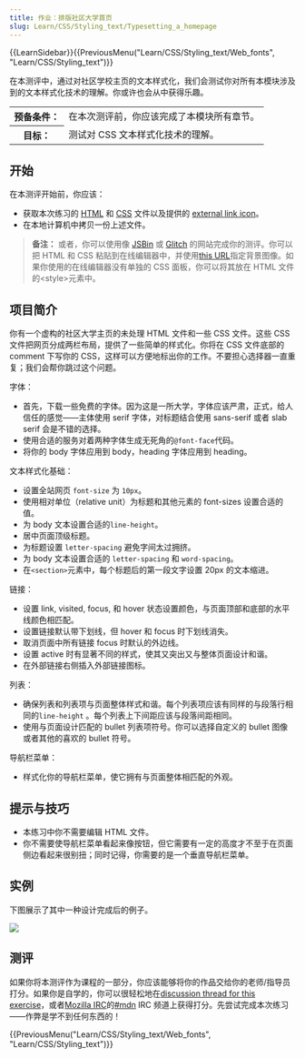 ```yaml
---
title: 作业：排版社区大学首页
slug: Learn/CSS/Styling_text/Typesetting_a_homepage
---
```


{{LearnSidebar}}{{PreviousMenu("Learn/CSS/Styling_text/Web_fonts", "Learn/CSS/Styling_text")}}

在本测评中，通过对社区学校主页的文本样式化，我们会测试你对所有本模块涉及到的文本样式化技术的理解。你或许也会从中获得乐趣。

<table class="learn-box standard-table">
  <tbody>
    <tr>
      <th scope="row">预备条件：</th>
      <td>在本次测评前，你应该完成了本模块所有章节。</td>
    </tr>
    <tr>
      <th scope="row">目标：</th>
      <td>测试对 CSS 文本样式化技术的理解。</td>
    </tr>
  </tbody>
</table>

## 开始

在本测评开始前，你应该：

- 获取本次练习的 [HTML](https://github.com/mdn/learning-area/blob/main/css/styling-text/typesetting-a-homepage-start/index.html) 和 [CSS](https://github.com/mdn/learning-area/blob/main/css/styling-text/typesetting-a-homepage-start/style.css) 文件以及提供的 [external link icon](https://github.com/mdn/learning-area/blob/main/css/styling-text/typesetting-a-homepage-start/external-link-52.png)。
- 在本地计算机中拷贝一份上述文件。

> **备注：** 或者，你可以使用像 [JSBin](http://jsbin.com/) 或 [Glitch](https://glitch.com/) 的网站完成你的测评。你可以把 HTML 和 CSS 粘贴到在线编辑器中，并使用[this URL](http://mdn.github.io/learning-area/css/styling-text/typesetting-a-homepage-start/external-link-52.png)指定背景图像。如果你使用的在线编辑器没有单独的 CSS 面板，你可以将其放在 HTML 文件的\<style>元素中。

## 项目简介

你有一个虚构的社区大学主页的未处理 HTML 文件和一些 CSS 文件。这些 CSS 文件把网页分成两栏布局，提供了一些简单的样式化。你将在 CSS 文件底部的 comment 下写你的 CSS，这样可以方便地标出你的工作。不要担心选择器一直重复；我们会帮你跳过这个问题。

字体：

- 首先，下载一些免费的字体。因为这是一所大学，字体应该严肃，正式，给人信任的感觉——主体使用 serif 字体，对标题结合使用 sans-serif 或者 slab serif 会是不错的选择。
- 使用合适的服务对着两种字体生成无死角的`@font-face`代码。
- 将你的 body 字体应用到 body，heading 字体应用到 heading。

文本样式化基础：

- 设置全站网页 `font-size` 为 `10px`。
- 使用相对单位（relative unit）为标题和其他元素的 font-sizes 设置合适的值。
- 为 body 文本设置合适的`line-height`。
- 居中页面顶级标题。
- 为标题设置 `letter-spacing` 避免字间太过拥挤。
- 为 body 文本设置合适的 `letter-spacing` 和 `word-spacing`。
- 在`<section>`元素中，每个标题后的第一段文字设置 20px 的文本缩进。

链接：

- 设置 link, visited, focus, 和 hover 状态设置颜色，与页面顶部和底部的水平线颜色相匹配。
- 设置链接默认带下划线，但 hover 和 focus 时下划线消失。
- 取消页面中所有链接 focus 时默认的外边线。
- 设置 active 时有显著不同的样式，使其又突出又与整体页面设计和谐。
- 在外部链接右侧插入外部链接图标。

列表：

- 确保列表和列表项与页面整体样式和谐。每个列表项应该有同样的与段落行相同的`line-height` 。每个列表上下间距应该与段落间距相同。
- 使用与页面设计匹配的 bullet 列表项符号。你可以选择自定义的 bullet 图像或者其他的喜欢的 bullet 符号。

导航栏菜单：

- 样式化你的导航栏菜单，使它拥有与页面整体相匹配的外观。

## 提示与技巧

- 本练习中你不需要编辑 HTML 文件。
- 你不需要使导航栏菜单看起来像按钮，但它需要有一定的高度才不至于在页面侧边看起来很别扭；同时记得，你需要的是一个垂直导航栏菜单。

## 实例

下图展示了其中一种设计完成后的例子。

![](example2.png)

## 测评

如果你将本测评作为课程的一部分，你应该能够将你的作品交给你的老师/指导员打分。如果你是自学的，你可以很轻松地在[discussion thread for this exercise](https://discourse.mozilla.org/t/typesetting-a-community-school-home-page-assessment/24683)，或者[Mozilla IRC](https://wiki.mozilla.org/IRC)的[#mdn](irc://irc.mozilla.org/mdn) IRC 频道上获得打分。先尝试完成本次练习——作弊是学不到任何东西的！

{{PreviousMenu("Learn/CSS/Styling_text/Web_fonts", "Learn/CSS/Styling_text")}}
